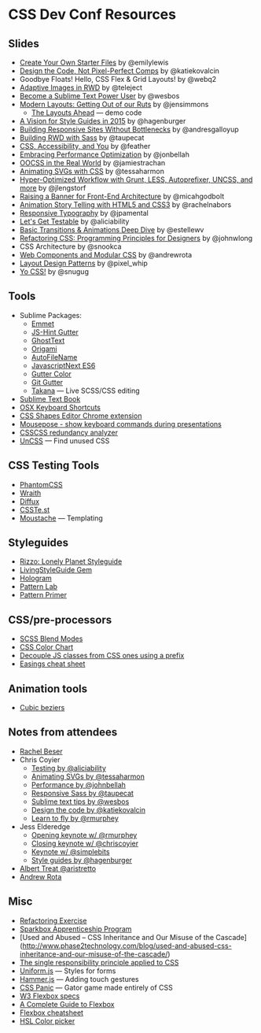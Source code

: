 # CSS Dev Conf Resources

## Slides
* [Create Your Own Starter Files](https://speakerdeck.com/emilylewis/create-your-own-starter-files) by @emilylewis
* [Design the Code, Not Pixel-Perfect Comps](https://speakerdeck.com/katiekovalcin/design-the-code) by @katiekovalcin
* Goodbye Floats! Hello, CSS Flex & Grid Layouts! by @webq2
* [Adaptive Images in RWD](http://www.slideshare.net/teleject/cssdevconf-adaptive-images-in-responsive-web-design-2014) by @teleject
* [Become a Sublime Text Power User](http://wesbos.github.io/Sublime-Text-Power-User-Talk/#1) by @wesbos
* [Modern Layouts: Getting Out of our Ruts](https://speakerdeck.com/jensimmons/css-dev-conf) by @jensimmons
	* [The Layouts Ahead](http://labs.thewebahead.net/thelayoutsahead/) — demo code
* [A Vision for Style Guides in 2015](https://speakerdeck.com/hagenburger/a-vision-for-style-guides-in-2015#n) by @hagenburger
* [Building Responsive Sites Without Bottlenecks](https://github.com/andresgallo/CSSDevConf) by @andresgalloyup
* [Building RWD with Sass](https://github.com/taupecat/cssdevconf) by @taupecat
* [CSS, Accessibility, and You](http://www.slideshare.net/derekfeatherstone/css-accessibility-and-you-cssdevconf-2014) by @feather
* [Embracing Performance Optimization](http://jonbellah.com/talks/cssdevconf) by @jonbellah
* [OOCSS in the Real World](http://www.slideshare.net/JamieStrachan/oocss-in-the-real-world-revisited) by @jamiestrachan
* [Animating SVGs with CSS](https://github.com/tessaharmon/nola-svg) by @tessaharmon
* [Hyper-Optimized Workflow with Grunt, LESS, Autoprefixer, UNCSS, and more](http://jlengstorf.github.io/hyper-optimized-workflow-slides/#/) by @jlengstorf
* [Raising a Banner for Front-End Architecture](https://drive.google.com/file/d/0Bx_8rNRP18EhemZCeHNrRjZZekU/view) by @micahgodbolt
* [Animation Story Telling with HTML5 and CSS3](http://rachelnabors.com/alice-in-videoland/talk/) by @rachelnabors
* [Responsive Typography](http://www.hwdesignco.com/events/2014/10/13/css-dev-conference-responsive-typography) by @jpamental
* [Let's Get Testable](https://speakerdeck.com/aliciasedlock/lets-get-testable-an-introduction-to-unit-testing) by @aliciability
* [Basic Transitions & Animations Deep Dive](http://estelle.github.io/animation/) by @estellewv
* [Refactoring CSS: Programming Principles for Designers](https://speakerdeck.com/jlong/refactoring-css-programming-principles-for-designers) by @johnwlong
* CSS Architecture by @snookca
* [Web Components and Modular CSS](http://www.slideshare.net/andrewrota/web-components-and-modular-css) by @andrewrota
* [Layout Design Patterns](http://pixelwhip.github.io/layout-design-patterns/#/title-slide) by @pixel_whip
* [Yo CSS!](http://snugug.github.io/yo-yo/) by @snugug

## Tools
* Sublime Packages:
    * [Emmet](http://emmet.io/)
    * [JS-Hint Gutter](https://github.com/victorporof/Sublime-JSHint)
    * [GhostText](https://github.com/Cacodaimon/GhostText-for-SublimeText)
    * [Origami](https://github.com/SublimeText/Origami)
    * [AutoFileName](https://github.com/BoundInCode/AutoFileName)
    * [JavascriptNext ES6](https://sublime.wbond.net/packages/JavaScriptNext%20-%20ES6%20Syntax)
    * [Gutter Color](https://github.com/ggordan/GutterColor) 
    * [Git Gutter](https://github.com/jisaacks/GitGutter)
    * [Takana](http://usetakana.com/) — Live SCSS/CSS editing
* [Sublime Text Book](https://sublimetextbook.com/)
* [OSX Keyboard Shortcuts](http://www.osxkeyboardshortcuts.com/keyboard-symbols.html)
* [CSS Shapes Editor Chrome extension](https://chrome.google.com/webstore/detail/css-shapes-editor/nenndldnbcncjmeacmnondmkkfedmgmp)
* [Mousepose - show keyboard commands during presentations](http://www.boinx.com/mousepose)
* [CSSCSS redundancy analyzer](http://zmoazeni.github.io/csscss/)
* [UnCSS](http://davidwalsh.name/uncss) — Find unused CSS
 
## CSS Testing Tools
* [PhantomCSS](https://github.com/Huddle/PhantomCSS)
* [Wraith](https://github.com/BBC-News/wraith)
* [Diffux](https://github.com/diffux/diffux)
* [CSSTe.st](http://csste.st/)
* [Moustache](http://mustache.github.io/) — Templating

## Styleguides
* [Rizzo: Lonely Planet Styleguide](http://rizzo.lonelyplanet.com/styleguide/design-elements/colours)
* [LivingStyleGuide Gem](http://livingstyleguide.org/)
* [Hologram](http://trulia.github.io/hologram/)
* [Pattern Lab](http://patternlab.io/)
* [Pattern Primer](http://patternprimer.adactio.com/)

## CSS/pre-processors
* [SCSS Blend Modes](https://github.com/heygrady/scss-blend-modes)
* [CSS Color Chart](https://ainsleywagon.github.io/color-chart/)
* [Decouple JS classes from CSS ones using a prefix](https://coderwall.com/p/qktuzw)
* [Easings cheat sheet](http://easings.net/)

## Animation tools
* [Cubic beziers](http://cubic-bezier.com/)

## Notes from attendees 
* [Rachel Beser](http://rachelbeserdesign.com/cssdevconf2014/)
* Chris Coyier
 	* [Testing by @aliciability](https://twitter.com/chriscoyier/status/521778516447072256)
 	* [Animating SVGs by @tessaharmon](https://twitter.com/chriscoyier/status/521766221142704128)
 	* [Performance by @johnbellah](https://twitter.com/chriscoyier/status/521750287359295488)
 	* [Responsive Sass by @taupecat](https://twitter.com/chriscoyier/status/521718381146148864)
 	* [Sublime text tips by @wesbos](https://twitter.com/chriscoyier/status/521705231038418944)
 	* [Design the code by @katiekovalcin](https://twitter.com/chriscoyier/status/521688804323635201)
 	* [Learn to fly by @rmurphey](https://twitter.com/chriscoyier/status/521677223552499713)
* Jess Elderedge
 	* [Opening keynote w/ @rmurphey](https://twitter.com/jessabean/status/521699290951872512)
 	* [Closing keynote w/ @chriscoyier](https://twitter.com/jessabean/status/522145927193038848)
 	* [Keynote w/ @simplebits](https://twitter.com/Cuff_S/status/522143349784862720)
 	* [Style guides by @hagenburger](https://twitter.com/jessabean/status/521746731399004161)
* [Albert Treat @aristretto](https://gist.github.com/aristretto/2c2530e08f95e16dae01)
* [Andrew Rota](https://github.com/andrewrota/css-dev-conf-2014-notes)

## Misc
* [Refactoring Exercise](https://github.com/jina/refactoring/blob/master/exercise/README.md)
* [Sparkbox Apprenticeship Program](http://seesparkbox.com/foundry/join_our_team_apply_for_a_2015_apprenticeship)
* [Used and Abused – CSS Inheritance and Our Misuse of the Cascade] (http://www.phase2technology.com/blog/used-and-abused-css-inheritance-and-our-misuse-of-the-cascade/)
* [The single responsibility principle applied to CSS](http://csswizardry.com/2012/04/the-single-responsibility-principle-applied-to-css/)
* [Uniform.js](http://uniformjs.com/) — Styles for forms
* [Hammer.js](http://hammerjs.github.io/) — Adding touch gestures
* [CSS Panic](https://developer.mozilla.org/en-US/demos/detail/css-panic/launch) — Gator game made entirely of CSS
* [W3 Flexbox specs](http://www.w3.org/TR/css-flexbox-1/#box-model)
* [A Complete Guide to Flexbox](http://css-tricks.com/snippets/css/a-guide-to-flexbox/)
* [Flexbox cheatsheet](http://jonibologna.com/flexbox-cheatsheet)
* [HSL Color picker](http://hslpicker.com/)
